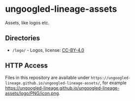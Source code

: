 # ungoogled-lineage-assets

Assets, like logos etc.

## Directories

* `/logo/` - Logos, license: [CC-BY-4.0](https://github.com/Ungoogled-Lineage/ungoogled-lineage-assets/blob/master/Logo/LICENSE)

## HTTP Access

Files in this repository are available under `https://ungoogled-lineage.github.io/ungoogled-lineage-assets/`, for example https://ungoogled-lineage.github.io/ungoogled-lineage-assets/logo/PNG/icon.png.
